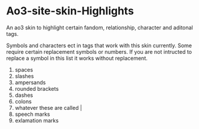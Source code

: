 # Ao3-site-skin-Highlights
An ao3 skin to highlight certain fandom, relationship, character and aditonal tags.

Symbols and characters ect in tags that work with this skin currently. Some require certain replacement symbols or numbers. If you are not intructed to replace a symbol in this list it works without replacement.

1. spaces
2. slashes
3. ampersands 
4. rounded brackets
5. dashes
6. colons
7. whatever these are called |
8. speech marks
9. exlamation marks


